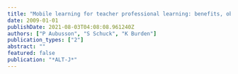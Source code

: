 ```yaml
---
title: "Mobile learning for teacher professional learning: benefits, obstacles and issues"
date: 2009-01-01
publishDate: 2021-08-03T04:08:08.961240Z
authors: ["P Aubusson", "S Schuck", "K Burden"]
publication_types: ["2"]
abstract: ""
featured: false
publication: "*ALT-J*"
---
```


